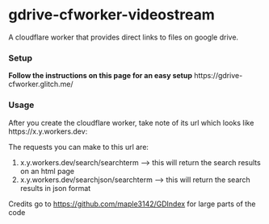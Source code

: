 # gdrive-cfworker-videostream
A cloudflare worker that provides direct links to files on google drive. 



<h3>Setup</h3>
<b>Follow the instructions on this page for an easy setup</b>
https://gdrive-cfworker.glitch.me/

<h3>Usage</h3>
After you create the cloudflare worker, take note of its url which looks like https://x.y.workers.dev:

The requests you can make to this url are:
<ol>
  <li>x.y.workers.dev/search/searchterm     --> this will return the search results on an html page </li>
  <li>x.y.workers.dev/searchjson/searchterm --> this will return the search results in json format </li>
  </ol>




Credits go to https://github.com/maple3142/GDIndex for large parts of the code
